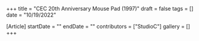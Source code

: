+++
title = "CEC 20th Anniversary Mouse Pad (1997)"
draft = false
tags = []
date = "10/19/2022"

[Article]
startDate = ""
endDate = ""
contributors = ["StudioC"]
gallery = []
+++
